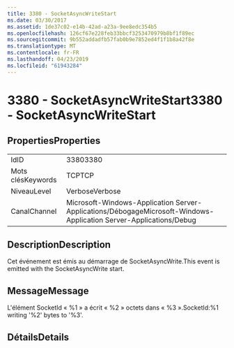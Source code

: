 ```yaml
---
title: 3380 - SocketAsyncWriteStart
ms.date: 03/30/2017
ms.assetid: 1de37c02-e14b-42ad-a23a-9ee8edc354b5
ms.openlocfilehash: 126cf67e228feb33bbcf3253470979b8bf1f89ec
ms.sourcegitcommit: 9b552addadfb57fab0b9e7852ed4f1f1b8a42f8e
ms.translationtype: MT
ms.contentlocale: fr-FR
ms.lasthandoff: 04/23/2019
ms.locfileid: "61943284"
---
```

# <a name="3380---socketasyncwritestart"></a><span data-ttu-id="cc021-102">3380 - SocketAsyncWriteStart</span><span class="sxs-lookup"><span data-stu-id="cc021-102">3380 - SocketAsyncWriteStart</span></span>
## <a name="properties"></a><span data-ttu-id="cc021-103">Properties</span><span class="sxs-lookup"><span data-stu-id="cc021-103">Properties</span></span>  
  
|||  
|-|-|  
|<span data-ttu-id="cc021-104">Id</span><span class="sxs-lookup"><span data-stu-id="cc021-104">ID</span></span>|<span data-ttu-id="cc021-105">3380</span><span class="sxs-lookup"><span data-stu-id="cc021-105">3380</span></span>|  
|<span data-ttu-id="cc021-106">Mots clés</span><span class="sxs-lookup"><span data-stu-id="cc021-106">Keywords</span></span>|<span data-ttu-id="cc021-107">TCP</span><span class="sxs-lookup"><span data-stu-id="cc021-107">TCP</span></span>|  
|<span data-ttu-id="cc021-108">Niveau</span><span class="sxs-lookup"><span data-stu-id="cc021-108">Level</span></span>|<span data-ttu-id="cc021-109">Verbose</span><span class="sxs-lookup"><span data-stu-id="cc021-109">Verbose</span></span>|  
|<span data-ttu-id="cc021-110">Canal</span><span class="sxs-lookup"><span data-stu-id="cc021-110">Channel</span></span>|<span data-ttu-id="cc021-111">Microsoft-Windows-Application Server-Applications/Débogage</span><span class="sxs-lookup"><span data-stu-id="cc021-111">Microsoft-Windows-Application Server-Applications/Debug</span></span>|  
  
## <a name="description"></a><span data-ttu-id="cc021-112">Description</span><span class="sxs-lookup"><span data-stu-id="cc021-112">Description</span></span>  
 <span data-ttu-id="cc021-113">Cet événement est émis au démarrage de SocketAsyncWrite.</span><span class="sxs-lookup"><span data-stu-id="cc021-113">This event is emitted with the SocketAsyncWrite start.</span></span>  
  
## <a name="message"></a><span data-ttu-id="cc021-114">Message</span><span class="sxs-lookup"><span data-stu-id="cc021-114">Message</span></span>  
 <span data-ttu-id="cc021-115">L'élément SocketId « %1 » a écrit « %2 » octets dans « %3 ».</span><span class="sxs-lookup"><span data-stu-id="cc021-115">SocketId:%1 writing '%2' bytes to '%3'.</span></span>  
  
## <a name="details"></a><span data-ttu-id="cc021-116">Détails</span><span class="sxs-lookup"><span data-stu-id="cc021-116">Details</span></span>
